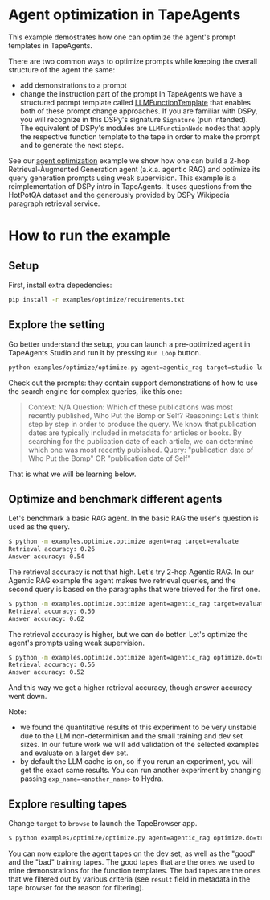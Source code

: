 # Agent optimization in TapeAgents

This example demostrates how one can optimize the agent's prompt templates in TapeAgents.

There are two common ways to optimize prompts while keeping the overall structure of the agent the same:
- add demonstrations to a prompt
- change the instruction part of the prompt
In TapeAgents we have a structured prompt template called [LLMFunctionTemplate](tapeagents/llm_function.py) that enables both of these prompt change approaches. If you are familiar with DSPy, you will recognize in this DSPy's signature `Signature` (pun intended). The equivalent of DSPy's modules are `LLMFunctionNode` nodes that apply the respective function template to the tape in order to make the prompt and to generate the next steps.

See our [agent optimization](examples/optimize) example we show how one can build a 2-hop Retrieval-Augmented Generation agent (a.k.a. agentic RAG) and optimize its query generation prompts using weak supervision. This example is a reimplementation of DSPy intro in TapeAgents. It uses questions from the HotPotQA dataset and the generously provided by DSPy Wikipedia paragraph retrieval service.

# How to run the example

## Setup

First, install extra depedencies:

```bash
pip install -r examples/optimize/requirements.txt
```

## Explore the setting

Go better understand the setup, you can launch a pre-optimized agent in TapeAgents Studio and run it by pressing `Run Loop` button.

```bash
python examples/optimize/optimize.py agent=agentic_rag target=studio load_demos=true  
```

Check out the prompts: they contain support demonstrations of how to use the search engine for complex queries, like this one:

> Context:
N/A
Question: Which of these publications was most recently published, Who Put the Bomp or Self?
Reasoning: Let's think step by step in order to produce the query. We know that publication dates are typically included in metadata for articles or books. By searching for the publication date of each article, we can determine which one was most recently published.
Query: "publication date of Who Put the Bomp" OR "publication date of Self"

That is what we will be learning below.

## Optimize and benchmark different agents

Let's benchmark a basic RAG agent. In the basic RAG the user's question is used as the query.

```bash
$ python -m examples.optimize.optimize agent=rag target=evaluate 
Retrieval accuracy: 0.26
Answer accuracy: 0.54
```

The retrieval accuracy is not that high. Let's try 2-hop Agentic RAG. In our Agentic RAG example the agent makes two retrieval queries, and the second query is based on the paragraphs that were trieved for the first one.

```bash
$ python -m examples.optimize.optimize agent=agentic_rag target=evaluate 
Retrieval accuracy: 0.50
Answer accuracy: 0.62
```

The retrieval accuracy is higher, but we can do better. Let's optimize the agent's prompts using weak supervision.

```bash
$ python -m examples.optimize.optimize agent=agentic_rag optimize.do=true target=evaluate
Retrieval accuracy: 0.56
Answer accuracy: 0.52
```

And this way we get a higher retrieval accuracy, though answer accuracy went down.

Note:
- we found the quantitative results of this experiment to be very unstable due to the LLM non-determinism and the small training and dev set sizes. In our future work we will add validation of the selected examples and evaluate on a larget dev set.
- by default the LLM cache is on, so if you rerun an experiment, you will get the exact same results. You can run another experiment by changing passing `exp_name=<another_name>` to Hydra.

## Explore resulting tapes

Change `target` to `browse` to launch the TapeBrowser app.

```bash
$ python examples/optimize/optimize.py agent=agentic_rag optimize.do=true target=browse
```

You can now explore the agent tapes on the dev set, as well as the "good" and the "bad" training tapes. The good tapes that are the ones we used to mine demonstrations for the function templates. The bad tapes are the ones that we filtered out by various criteria (see `result` field in metadata in the tape browser for the reason for filtering). 

